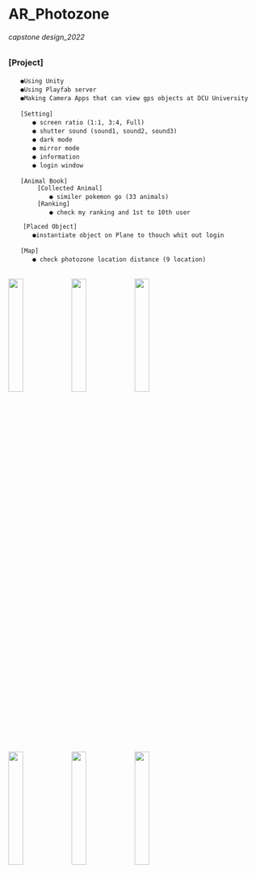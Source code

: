# AR_Photozone
###### capstone design_2022

### [Project]
```
　　●Using Unity
　　●Using Playfab server
　　●Making Camera Apps that can view gps objects at DCU University
```
```
　　[Setting]
　　　　● screen ratio (1:1, 3:4, Full)
　　　　● shutter sound (sound1, sound2, sound3)
　　　　● dark mode
　　　　● mirror mode
　　　　● information
　　　　● login window
    
　　[Animal Book]
        [Collected Animal]
        　　● similer pokemon go (33 animals)
        [Ranking]
        　　● check my ranking and 1st to 10th user
          
    [Placed Object]
　　　　●instantiate object on Plane to thouch whit out login

　　[Map]
　　　　● check photozone location distance (9 location)
```
\
<img src = "https://user-images.githubusercontent.com/79827366/236663790-8e39f5f4-c8bb-42a2-9599-9867f720c08c.png" width="24%" height="24%">
<img src = "https://user-images.githubusercontent.com/79827366/236663791-b70e992d-17e6-4942-b4e9-7fce547f9cfc.png" width="24%" height="24%">
<img src = "https://user-images.githubusercontent.com/79827366/236663793-d45fe31b-43df-4759-b185-223643c9152b.png" width="24%" height="24%">
\
<img src = "https://user-images.githubusercontent.com/79827366/236663794-896ab688-7aa3-49cb-8df6-d81a65623746.png" width="24%" height="24%">
<img src = "https://user-images.githubusercontent.com/79827366/236663795-581203b8-4967-4dd3-a0f1-c4930af31ba9.png" width="24%" height="24%">
<img src = "https://user-images.githubusercontent.com/79827366/236663885-3af9a3dc-888f-4c96-9c0c-22c8b9a82668.png" width="24%" height="24%">

